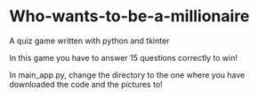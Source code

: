 # Who-wants-to-be-a-millionaire
A quiz game written with python and tkinter

In this game you have to answer 15 questions correctly to win!

In main_app.py, change the directory to the one where you have downloaded the code and the pictures to!
